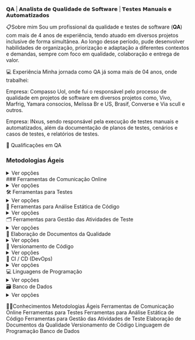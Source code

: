


𝗤𝗔 | 𝗔𝗻𝗮𝗹𝗶𝘀𝘁𝗮 𝗱𝗲 𝗤𝘂𝗮𝗹𝗶𝗱𝗮𝗱𝗲 𝗱𝗲 𝗦𝗼𝗳𝘁𝘄𝗮𝗿𝗲 | 𝗧𝗲𝘀𝘁𝗲𝘀 𝗠𝗮𝗻𝘂𝗮𝗶𝘀 𝗲 𝗔𝘂𝘁𝗼𝗺𝗮𝘁𝗶𝘇𝗮𝗱𝗼𝘀 


📋Sobre mim
Sou um profissional da qualidade e testes de software (𝐐𝐀) com mais de 4 anos de experiência, tendo atuado em diversos projetos inclusive de forma simultânea. Ao longo desse período, pude desenvolver habilidades de organização, priorização e adaptação a diferentes contextos e demandas, sempre com foco em qualidade, colaboração e entrega de valor.


💻 Experiência
Minha jornada como QA já soma mais de 04 anos, onde trabalhei:

Empresa: Compasso Uol, onde fui o responsável pelo processo de qualidade em projetos de software em diversos projetos como, Vivo, Marfrig, Yamara consocios, Melissa Br e US, Brasif, Converse e Via scull e outros.
 
Empresa: INxus, sendo responsável pela execução de testes manuais e automatizados, além da documentação de planos de testes, cenários e casos de testes, e relatórios de testes.

🧪 Qualificações em QA
### Metodologias Ágeis
<details> <summary>Ver opções</summary>
 - Kanban -
 - Scrum - </details>
### Ferramentas de Comunicação Online
<details> <summary>Ver opções</summary> - Microsoft Teams - Google Meet - Zoom </details>
🛠️ Ferramentas para Testes
<details> <summary>Ver opções</summary> - Selenium Webdriver - Cypress - Playwright - Robot Framework - TestCafé (em estudo) - CodeceptJS (em estudo) - Maven- Cucumber - Browserstack - JMeter - K6 - Postman - Hoppscotch - Insomnia - SuperTest - Wiremock (em estudo) - Rest assured - Appium (em estudo) - Maestro (em estudo)- Barista (em estudo) - XcUiTest (em estudo)  </details>
🧹 Ferramentas para Análise Estática de Código
<details> <summary>Ver opções</summary> - SonarQube </details>
🗂️ Ferramentas para Gestão das Atividades de Teste
<details> <summary>Ver opções</summary> - Trello - Jira - Asana </details>
📝 Elaboração de Documentos da Qualidade
<details> <summary>Ver opções</summary> - Plano de Testes - Cenários e Casos de Teste - Relatório de Bugs - Resultados dos Testes </details>
🧾 Versionamento de Código
<details> <summary>Ver opções</summary> - Noções básicas em comandos GIT (git add, git commit, git push, git status, git diff, git branch) </details>
🔁 CI / CD (DevOps)
<details> <summary>Ver opções</summary> - GitHub Actions - GitLab CI - Docker </details>
💻 Linguagens de Programação
<details> <summary>Ver opções</summary> - Java - TypeScript - JavaScript - Python </details>
🗃️ Banco de Dados
<details> <summary>Ver opções</summary> - Noções básicas em SQL para geração de massas de dados para testes - Uso da ferramenta DBeaver (bancos SQL, MySQL, PostgreSQL) </details>


👨‍💻Conhecimentos
Metodologias Ágeis
Ferramentas de Comunicação Online
Ferramentas para Testes
Ferramentas para Análise Estática de Código
Ferramentas para Gestão das Atividades de Teste
Elaboração de Documentos da Qualidade
Versionamento de Código
Linguagem de Programação
Banco de Dados

